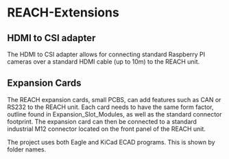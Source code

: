 # REACH-Extensions

## HDMI to CSI adapter
The HDMI to CSI adapter allows for connecting standard Raspberry PI cameras over a standard HDMI cable (up to 10m) to the REACH unit.

## Expansion Cards
The REACH expansion cards, small PCBS, can add features such as CAN or RS232 to the REACH unit. Each card needs to have the same form factor, outline found in Expansion_Slot_Modules, as well as the standard connector footprint. The expansion card can then be connected to a standard industrial M12 connector located on the front panel of the REACH unit.

The project uses both Eagle and KiCad ECAD programs. This is shown by folder names.
